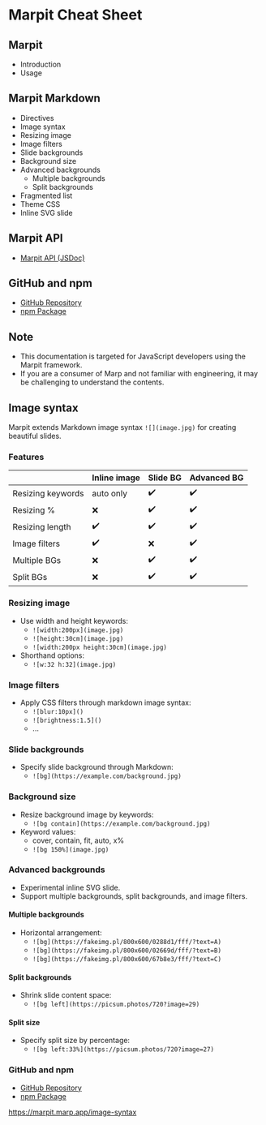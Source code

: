 # Marpit Cheat Sheet

## Marpit
- Introduction
- Usage

## Marpit Markdown
- Directives
- Image syntax
- Resizing image
- Image filters
- Slide backgrounds
- Background size
- Advanced backgrounds
  - Multiple backgrounds
  - Split backgrounds
- Fragmented list
- Theme CSS
- Inline SVG slide

## Marpit API
- [Marpit API (JSDoc)](https://github.com/marp-team/marp)

## GitHub and npm
- [GitHub Repository](https://github.com/marp-team/marp)
- [npm Package](https://www.npmjs.com/package/marp)

## Note
- This documentation is targeted for JavaScript developers using the Marpit framework.
- If you are a consumer of Marp and not familiar with engineering, it may be challenging to understand the contents.

## Image syntax
Marpit extends Markdown image syntax `![](image.jpg)` for creating beautiful slides.

### Features
|                   | Inline image | Slide BG | Advanced BG |
|-------------------|--------------|----------|-------------|
| Resizing keywords | auto only     | ✔️       | ✔️          |
| Resizing %        | ❌            | ✔️       | ✔️          |
| Resizing length   | ✔️           | ✔️       | ✔️          |
| Image filters     | ✔️           | ❌       | ✔️          |
| Multiple BGs      | ❌            | ✔️       | ✔️          |
| Split BGs         | ❌            | ✔️       | ✔️          |

### Resizing image
- Use width and height keywords:
  - `![width:200px](image.jpg)` <!-- Setting width to 200px -->
  - `![height:30cm](image.jpg)` <!-- Setting height to 300px -->
  - `![width:200px height:30cm](image.jpg)` <!-- Setting both lengths -->
- Shorthand options:
  - `![w:32 h:32](image.jpg)` <!-- Setting size to 32x32 px -->

### Image filters
- Apply CSS filters through markdown image syntax:
  - `![blur:10px]()`
  - `![brightness:1.5]()`
  - ...

### Slide backgrounds
- Specify slide background through Markdown:
  - `![bg](https://example.com/background.jpg)`

### Background size
- Resize background image by keywords:
  - `![bg contain](https://example.com/background.jpg)`
- Keyword values:
  - cover, contain, fit, auto, x%
  - `![bg 150%](image.jpg)`

### Advanced backgrounds
- Experimental inline SVG slide.
- Support multiple backgrounds, split backgrounds, and image filters.

#### Multiple backgrounds
- Horizontal arrangement:
  - `![bg](https://fakeimg.pl/800x600/0288d1/fff/?text=A)`
  - `![bg](https://fakeimg.pl/800x600/02669d/fff/?text=B)`
  - `![bg](https://fakeimg.pl/800x600/67b8e3/fff/?text=C)`

#### Split backgrounds
- Shrink slide content space:
  - `![bg left](https://picsum.photos/720?image=29)`

#### Split size
- Specify split size by percentage:
  - `![bg left:33%](https://picsum.photos/720?image=27)`

### GitHub and npm
- [GitHub Repository](https://github.com/marp-team/marp)
- [npm Package](https://www.npmjs.com/package/marp)


https://marpit.marp.app/image-syntax